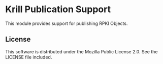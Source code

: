
# Krill Publication Support

This module provides support for publishing RPKI Objects.

## License

This software is distributed under the Mozilla Public License 2.0. See the LICENSE file included.
